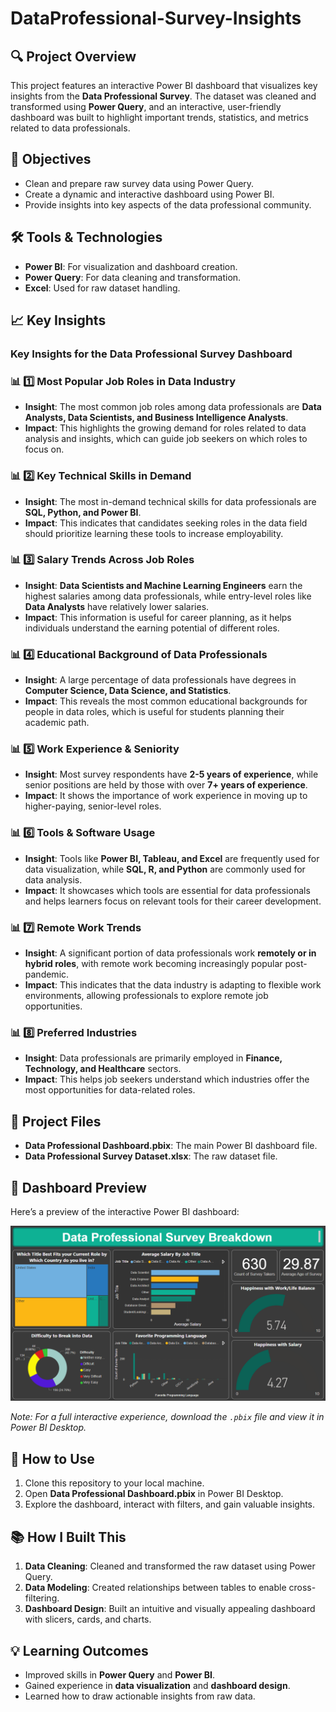 # DataProfessional-Survey-Insights

## 🔍 **Project Overview**  
This project features an interactive Power BI dashboard that visualizes key insights from the **Data Professional Survey**. The dataset was cleaned and transformed using **Power Query**, and an interactive, user-friendly dashboard was built to highlight important trends, statistics, and metrics related to data professionals.  

## 🎯 **Objectives**  
- Clean and prepare raw survey data using Power Query.  
- Create a dynamic and interactive dashboard using Power BI.  
- Provide insights into key aspects of the data professional community.  

## 🛠️ **Tools & Technologies**  
- **Power BI**: For visualization and dashboard creation.  
- **Power Query**: For data cleaning and transformation.  
- **Excel**: Used for raw dataset handling.  

## 📈 **Key Insights**  
### **Key Insights for the Data Professional Survey Dashboard**  

### 📊 **1️⃣ Most Popular Job Roles in Data Industry**
- **Insight**: The most common job roles among data professionals are **Data Analysts, Data Scientists, and Business Intelligence Analysts**.  
- **Impact**: This highlights the growing demand for roles related to data analysis and insights, which can guide job seekers on which roles to focus on.  

### 📊 **2️⃣ Key Technical Skills in Demand**
- **Insight**: The most in-demand technical skills for data professionals are **SQL, Python, and Power BI**.  
- **Impact**: This indicates that candidates seeking roles in the data field should prioritize learning these tools to increase employability.  

### 📊 **3️⃣ Salary Trends Across Job Roles**
- **Insight**: **Data Scientists and Machine Learning Engineers** earn the highest salaries among data professionals, while entry-level roles like **Data Analysts** have relatively lower salaries.  
- **Impact**: This information is useful for career planning, as it helps individuals understand the earning potential of different roles.  

### 📊 **4️⃣ Educational Background of Data Professionals**
- **Insight**: A large percentage of data professionals have degrees in **Computer Science, Data Science, and Statistics**.  
- **Impact**: This reveals the most common educational backgrounds for people in data roles, which is useful for students planning their academic path.  

### 📊 **5️⃣ Work Experience & Seniority**
- **Insight**: Most survey respondents have **2-5 years of experience**, while senior positions are held by those with over **7+ years of experience**.  
- **Impact**: It shows the importance of work experience in moving up to higher-paying, senior-level roles.  

### 📊 **6️⃣ Tools & Software Usage**
- **Insight**: Tools like **Power BI, Tableau, and Excel** are frequently used for data visualization, while **SQL, R, and Python** are commonly used for data analysis.  
- **Impact**: It showcases which tools are essential for data professionals and helps learners focus on relevant tools for their career development.  

### 📊 **7️⃣ Remote Work Trends**
- **Insight**: A significant portion of data professionals work **remotely or in hybrid roles**, with remote work becoming increasingly popular post-pandemic.  
- **Impact**: This indicates that the data industry is adapting to flexible work environments, allowing professionals to explore remote job opportunities.  

### 📊 **8️⃣ Preferred Industries**
- **Insight**: Data professionals are primarily employed in **Finance, Technology, and Healthcare** sectors.  
- **Impact**: This helps job seekers understand which industries offer the most opportunities for data-related roles.  


## 📁 **Project Files**  
- **Data Professional Dashboard.pbix**: The main Power BI dashboard file.  
- **Data Professional Survey Dataset.xlsx**: The raw dataset file.  

## 📸 **Dashboard Preview**  
Here’s a preview of the interactive Power BI dashboard:  

![Dashboard Preview](BI_Dashboard.png)  

*Note: For a full interactive experience, download the `.pbix` file and view it in Power BI Desktop.* 

## 🚀 **How to Use**  
1. Clone this repository to your local machine.  
2. Open **Data Professional Dashboard.pbix** in Power BI Desktop.  
3. Explore the dashboard, interact with filters, and gain valuable insights.  

## 📚 **How I Built This**  
1. **Data Cleaning**: Cleaned and transformed the raw dataset using Power Query.  
2. **Data Modeling**: Created relationships between tables to enable cross-filtering.  
3. **Dashboard Design**: Built an intuitive and visually appealing dashboard with slicers, cards, and charts.  

## 💡 **Learning Outcomes**  
- Improved skills in **Power Query** and **Power BI**.  
- Gained experience in **data visualization** and **dashboard design**.  
- Learned how to draw actionable insights from raw data.  
